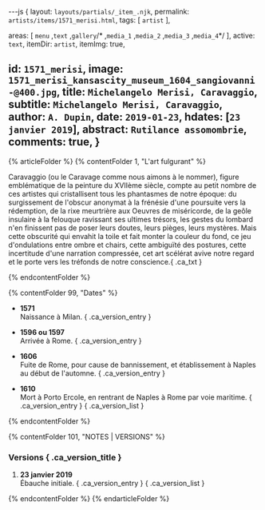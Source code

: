 ---js
{
  layout:    `layouts/partials/_item_.njk`,
  permalink: `artists/items/1571_merisi.html`,
  tags:      [ `artist` ],
  
  areas:  [ `menu` ,`text` ,`gallery`/* ,`media_1` ,`media_2` ,`media_3` ,`media_4`*/ ],
    active:      `text`,
  itemDir:   `artist`,
  itemImg:   true,
  
  id:        `1571_merisi`,
  image:     `1571_merisi_kansascity_museum_1604_sangiovanni-@400.jpg`,
  title:     `Michelangelo Merisi, Caravaggio`,
  subtitle:  `Michelangelo Merisi, Caravaggio`,
  author:    `A. Dupin`,
  date:      `2019-01-23`,
  hdates:    [`23 janvier 2019`],
  abstract:  `Rutilance assomombrie`,
  comments:  true,
}
---

[comment]: # (======== Article ========)

{% articleFolder %}
{% contentFolder 1, "L'art fulgurant" %}

Caravaggio (ou le Caravage comme nous aimons à le nommer), figure emblématique de la peinture du XVIIème siècle, compte au petit nombre de ces artistes qui cristallisent tous les phantasmes de notre époque: du surgissement de l'obscur anonymat à la frénésie d'une poursuite vers la rédemption, de la rixe meurtrière aux Oeuvres de miséricorde, de la geôle insulaire à la felouque ravissant ses ultimes trésors, les gestes du lombard n'en finissent pas de poser leurs doutes, leurs pièges, leurs mystères. Mais cette obscurité qui envahit la toile et fait monter la couleur du fond, ce jeu d'ondulations entre ombre et chairs, cette ambiguïté des postures, cette incertitude d'une narration compressée, cet art scélérat avive notre regard et le porte vers les tréfonds de notre conscience.{ .ca_txt }

{% endcontentFolder %}

{% contentFolder 99, "Dates" %}

+ **1571**  
  Naissance à Milan. { .ca_version_entry }

+ **1596 ou 1597**  
  Arrivée à Rome. { .ca_version_entry }

+ **1606**  
  Fuite de Rome, pour cause de bannissement, et établissement à Naples au début de l'automne. { .ca_version_entry }

+ **1610**  
  Mort à Porto Ercole, en rentrant de Naples à Rome par voie maritime.  { .ca_version_entry }
{ .ca_version_list }

{% endcontentFolder %}

[comment]: # (======== Footnotes ========)

{% contentFolder 101, "NOTES | VERSIONS" %}

[comment]: # (======== Historique ========)

### Versions { .ca_version_title }

1. **23 janvier 2019**  
  Ébauche initiale. { .ca_version_entry }
{ .ca_version_list }

{% endcontentFolder %}
{% endarticleFolder %}
